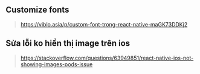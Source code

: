 ## Customize fonts

> https://viblo.asia/p/custom-font-trong-react-native-maGK73DDKj2

## Sửa lỗi ko hiển thị image trên ios

> https://stackoverflow.com/questions/63949851/react-native-ios-not-showing-images-pods-issue
